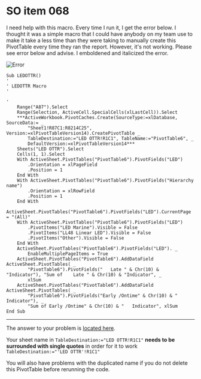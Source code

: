 # SO item 068
I need help with this macro. Every time I run it, I get the error below. I thought it was a simple macro that I could have anybody on my team use to make it take a less time than they were taking to manually create this PivotTable every time they ran the report. However, it's not working. Please see error below and advise. I emboldened and italicized the error.

![Error](https://i.stack.imgur.com/cqmPhm.jpg)

```
Sub LEDOTTR()
'
' LEDOTTR Macro
'

'
    Range("A87").Select
    Range(Selection, ActiveCell.SpecialCells(xlLastCell)).Select
    ***ActiveWorkbook.PivotCaches.Create(SourceType:=xlDatabase, SourceData:= _
        "Sheet1!R87C1:R8214C25", Version:=xlPivotTableVersion14).CreatePivotTable _
        TableDestination:="LED OTTR!R1C1", TableName:="PivotTable6", _
        DefaultVersion:=xlPivotTableVersion14***
    Sheets("LED OTTR").Select
    Cells(1, 1).Select
    With ActiveSheet.PivotTables("PivotTable6").PivotFields("LED")
        .Orientation = xlPageField
        .Position = 1
    End With
    With ActiveSheet.PivotTables("PivotTable6").PivotFields("Hierarchy name")
        .Orientation = xlRowField
        .Position = 1
    End With
    ActiveSheet.PivotTables("PivotTable6").PivotFields("LED").CurrentPage = "(All)"
    With ActiveSheet.PivotTables("PivotTable6").PivotFields("LED")
        .PivotItems("LED Marine").Visible = False
        .PivotItems("LL48 Linear LED").Visible = False
        .PivotItems("Other").Visible = False
    End With
    ActiveSheet.PivotTables("PivotTable6").PivotFields("LED"). _
        EnableMultiplePageItems = True
    ActiveSheet.PivotTables("PivotTable6").AddDataField ActiveSheet.PivotTables( _
        "PivotTable6").PivotFields("   Late " & Chr(10) & "Indicator"), "Sum of    Late " & Chr(10) & "Indicator", _
        xlSum
    ActiveSheet.PivotTables("PivotTable6").AddDataField ActiveSheet.PivotTables( _
        "PivotTable6").PivotFields("Early /Ontime" & Chr(10) & "   Indicator"), _
        "Sum of Early /Ontime" & Chr(10) & "   Indicator", xlSum
End Sub

```

----

The answer to your problem is [located here](http://www.mrexcel.com/forum/excel-questions/604666-visual-basic-applications-pivot-table-error-5-0_o.html#post2998219).

Your sheet name in `TableDestination:="LED OTTR!R1C1"` **needs to be surrounded with single quotes** in order for it to work `TableDestination:="'LED OTTR'!R1C1"`

You will also have problems with the duplicated name if you do not delete this PivotTable before rerunning the code.
